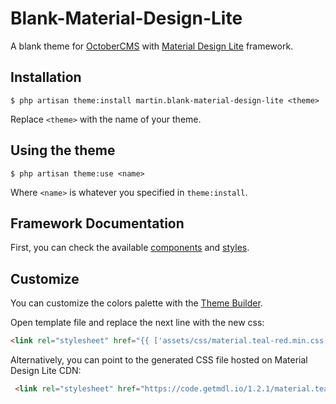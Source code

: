 # Blank-Material-Design-Lite
A blank theme for [OctoberCMS](https://octobercms.com/) with [Material Design Lite](http://www.getmdl.io/) framework.


## Installation
`$ php artisan theme:install martin.blank-material-design-lite <theme>`

Replace `<theme>` with the name of your theme.


## Using the theme
`$ php artisan theme:use <name>`

Where `<name>` is whatever you specified in `theme:install`.


## Framework Documentation
First, you can check the available [components](http://www.getmdl.io/components/index.html) and [styles](http://www.getmdl.io/styles/index.html).

## Customize
You can customize the colors palette with the [Theme Builder](http://www.getmdl.io/customize/index.html).

Open template file and replace the next line with the new css:

```html
<link rel="stylesheet" href="{{ ['assets/css/material.teal-red.min.css', 'assets/css/styles.css']|theme }}">
```

Alternatively, you can point to the generated CSS file hosted on Material Design Lite CDN:
```html
 <link rel="stylesheet" href="https://code.getmdl.io/1.2.1/material.teal-red.min.css" />
```
